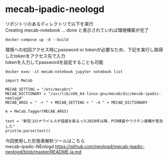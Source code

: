 # mecab-ipadic-neologd  
リポジトリのあるディレクトリで以下を実行  
Creating mecab-notebook ... done と表示されていれば環境構築が完了 
```
docker-compose up -d --build
```

環境への初回アクセス時にpassword or tokenが必要なため、下記を実行し取得したtokenをアクセス先で入力   
tokenを入力してpasswordを設定することも可能  
```
docker exec -it mecab-notebook jupyter notebook list  
```

```
import MeCab

MECAB_SETTING = "/etc/mecabrc"
MECAB_DICTIONARY = "/usr/lib/x86_64-linux-gnu/mecab/dic/mecab-ipadic-neologd"
MECAB_ARGS = " -r " + MECAB_SETTING + " -d " + MECAB_DICTIONARY

m = MeCab.Tagger(MECAB_ARGS)

text = "新型コロナウイルスが猛威を振るった2020年以降、PCR検査やワクチン接種が普及した"
print(m.parse(text))
```


今回使用した形態素解析ツールはこちら  
mecab-ipadic-NEologd
https://github.com/neologd/mecab-ipadic-neologd/blob/master/README.ja.md


